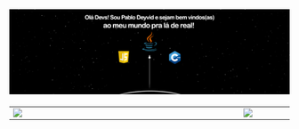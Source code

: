 [![capa](https://github.com/pablodeyvid11/Pablo-Deyvid-de-Paiva/blob/main/fundo%20github.png)](https://github.com/pablodeyvid11?tab=repositories)
---

<center>
  <table>
    <tr>
        <td><img width="400px" align="left" src="https://github-readme-stats.vercel.app/api/top-langs/?username=pablodeyvid11&hide=html&layout=compact&theme=dark" /></td>
        <td><img width="495px" align="left" src="https://github-readme-stats.vercel.app/api?username=pablodeyvid11&theme=dark" /></td>
    </tr>   
  </table>
</center>  
